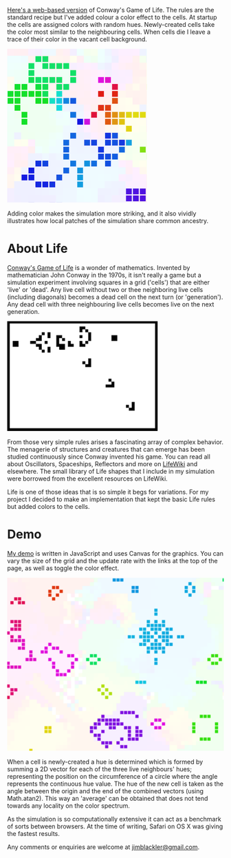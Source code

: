 [Here's a web-based version][1] of Conway's Game of Life. The rules are the
standard recipe but I've added colour a color effect to the cells. At startup
the cells are assigned colors with random hues. Newly-created cells take the
color most similar to the neighbouring cells. When cells die I leave a trace of
their color in the vacant cell background.

![Colorized Of Life illustration](doc/bigpic.png)

Adding color makes the simulation more striking, and it also vividly illustrates
how local patches of the simulation share common ancestry.


About Life
==========

[Conway's Game of Life][2] is a wonder of mathematics. Invented by mathematician
John Conway in the 1970s, it isn't really a game but a simulation experiment
involving squares in a grid ('cells') that are either 'live' or 'dead'. Any live
cell without two or thee neighboring live cells (including diagonals) becomes a
dead cell on the next turn (or 'generation'). Any dead cell with three
neighbouring live cells becomes live on the next generation.

![Traditional Game of Life](doc/trad_glider.png)

From those very simple rules arises a fascinating array of complex behavior. The
menagerie of structures and creatures that can emerge has been studied
continuously since Conway invented his game. You can read all about Oscillators,
Spaceships, Reflectors and more on [LifeWiki][3] and elsewhere. The small
library of Life shapes that I include in my simulation were borrowed from the
excellent resources on LifeWiki.

Life is one of those ideas that is so simple it begs for variations. For my
project I decided to make an implementation that kept the basic Life rules but
added colors to the cells.


Demo
====

[My demo][1] is written in JavaScript and uses Canvas for the graphics. You can
vary the size of the grid and the update rate with the links at the top of the
page, as well as toggle the color effect.

![Larger illustration](doc/starpic.png)

When a cell is newly-created a hue is determined which is formed by summing a 2D
vector for each of the three live neighbours' hues; representing the position on
the circumference of a circle where the angle represents the continuous hue
value. The hue of the new cell is taken as the angle between the origin and the
end of the combined vectors (using Math.atan2). This way an 'average' can be
obtained that does not tend towards any locality on the color spectrum.

As the simulation is so computationally extensive it can act as a benchmark of
sorts between browsers. At the time of writing, Safari on OS X was giving the
fastest results.

Any comments or enquiries are welcome at jimblackler@gmail.com.


[1]: http://jimblackler.net/life
[2]: http://en.wikipedia.org/wiki/Conway's_Game_of_Life
[3]: http://www.conwaylife.com/wiki/Main_Page
[4]: https://github.com/jimblackler/lifedemo
